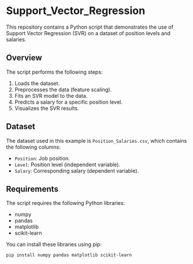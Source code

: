 # Support_Vector_Regression

This repository contains a Python script that demonstrates the use of Support Vector Regression (SVR) on a dataset of position levels and salaries.

## Overview

The script performs the following steps:
1. Loads the dataset.
2. Preprocesses the data (feature scaling).
3. Fits an SVR model to the data.
4. Predicts a salary for a specific position level.
5. Visualizes the SVR results.

## Dataset

The dataset used in this example is `Position_Salaries.csv`, which contains the following columns:
- `Position`: Job position.
- `Level`: Position level (independent variable).
- `Salary`: Corresponding salary (dependent variable).

## Requirements

The script requires the following Python libraries:
- numpy
- pandas
- matplotlib
- scikit-learn

You can install these libraries using pip:
```bash
pip install numpy pandas matplotlib scikit-learn
